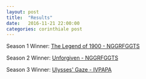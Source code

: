 ```yaml
---
layout: post
title:  "Results"
date:   2016-11-21 22:00:00
categories: corinthiale post
---
```


Season 1 Winner:
[The Legend of 1900 - NGGRFGGTS](2016-09-24-s01e04)

Season 2 Winner:
[Unforgiven - NGGRFGGTS](2016-10-18-s02e04)

Season 3 Winner:
[Ulysses' Gaze - IVPAPA](2016-11-20-s03e03)

